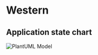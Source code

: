 # Western

## Application state chart

![PlantUML Model](http://www.plantuml.com/plantuml/png/5SZB3O0W303GLNG0wDsRes1fb0HAqqzONxszlBqnzgWKshV7NUm0qBBotVo9AumK9pknPvm3Hd5lnPB08dDIJdNYjx_X5CaIexy0)
